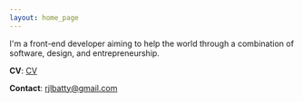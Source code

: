 ```yaml
---
layout: home_page
---
```


I'm a front-end developer aiming to help the world through a combination of software, design, and entrepreneurship.

**CV**: [CV](/assets/pdfs/RichardBattyCV.pdf)

**Contact**: rjlbatty@gmail.com